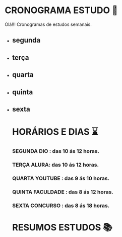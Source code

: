 # CRONOGRAMA ESTUDO :book:

Olá!!! Cronogramas de estudos semanais.



- ## segunda

- ## terça

- ## quarta

- ## quinta

- ## sexta

  # HORÁRIOS E DIAS :hourglass:

  ### SEGUNDA DIO : das 10 ás 12 horas.

  ### TERÇA ALURA: das 10 ás 12 horas.

  ### QUARTA YOUTUBE : das 9 ás  10 horas.

  ### QUINTA FACULDADE : das 8 ás 12 horas.

  ### SEXTA CONCURSO : das 8 ás 18 horas.

  # RESUMOS ESTUDOS :books:

  

  

  